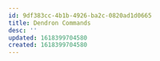 ```yaml
---
id: 9df383cc-4b1b-4926-ba2c-0820ad1d0665
title: Dendron Commands
desc: ''
updated: 1618399704580
created: 1618399704580
---
```


